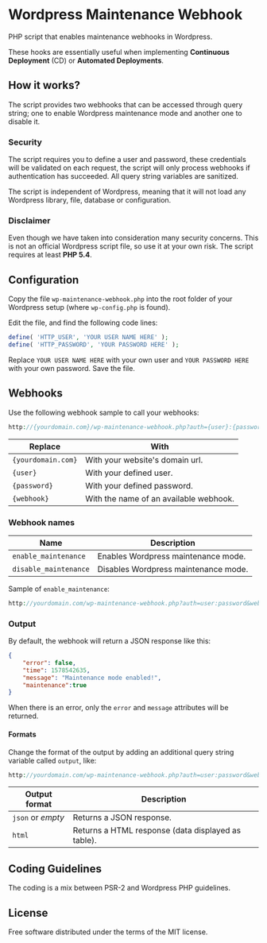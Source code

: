 # Wordpress Maintenance Webhook

PHP script that enables maintenance webhooks in Wordpress.

These hooks are essentially useful when implementing **Continuous Deployment** (CD) or **Automated Deployments**.

## How it works?

The script provides two webhooks that can be accessed through query string; one to enable Wordpress maintenance mode and another one to disable it.

### Security

The script requires you to define a user and password, these credentials will be validated on each request, the script will only process webhooks if authentication has succeeded. All query string variables are sanitized.

The script is independent of Wordpress, meaning that it will not load any Wordpress library, file, database or configuration.

### Disclaimer

Even though we have taken into consideration many security concerns. This is not an official Wordpress script file, so use it at your own risk. The script requires at least **PHP 5.4**.

## Configuration

Copy the file `wp-maintenance-webhook.php` into the root folder of your Wordpress setup (where `wp-config.php` is found).

Edit the file, and find the following code lines:

```php
define( 'HTTP_USER', 'YOUR USER NAME HERE' );
define( 'HTTP_PASSWORD', 'YOUR PASSWORD HERE' );
```

Replace `YOUR USER NAME HERE` with your own user and `YOUR PASSWORD HERE` with your own password. Save the file.

## Webhooks

Use the following webhook sample to call your webhooks:

```php
http://{yourdomain.com}/wp-maintenance-webhook.php?auth={user}:{password}&webhook={webhook}
```

| Replace | With |
| --- | --- |
| `{yourdomain.com}` | With your website's domain url. |
| `{user}` | With your defined user. |
| `{password}` | With your defined password. |
| `{webhook}` | With the name of an available webhook. |

### Webhook names

| Name | Description |
| --- | --- |
| `enable_maintenance` | Enables Wordpress maintenance mode. |
| `disable_maintenance` | Disables Wordpress maintenance mode. |

Sample of `enable_maintenance`:

```php
http://yourdomain.com/wp-maintenance-webhook.php?auth=user:password&webhook=enable_maintenance
```

### Output

By default, the webhook will return a JSON response like this:

```json
{
    "error": false,
    "time": 1578542635,
    "message": "Maintenance mode enabled!",
    "maintenance":true
}
```

When there is an error, only the `error` and `message` attributes will be returned.

#### Formats

Change the format of the output by adding an additional query string variable called `output`, like:

```php
http://yourdomain.com/wp-maintenance-webhook.php?auth=user:password&webhook=enable_maintenance&output=json
```

| Output format | Description |
| --- | --- |
| `json` or *empty* | Returns a JSON response. |
| `html` | Returns a HTML response (data displayed as table). |

## Coding Guidelines

The coding is a mix between PSR-2 and Wordpress PHP guidelines.

## License

Free software distributed under the terms of the MIT license.